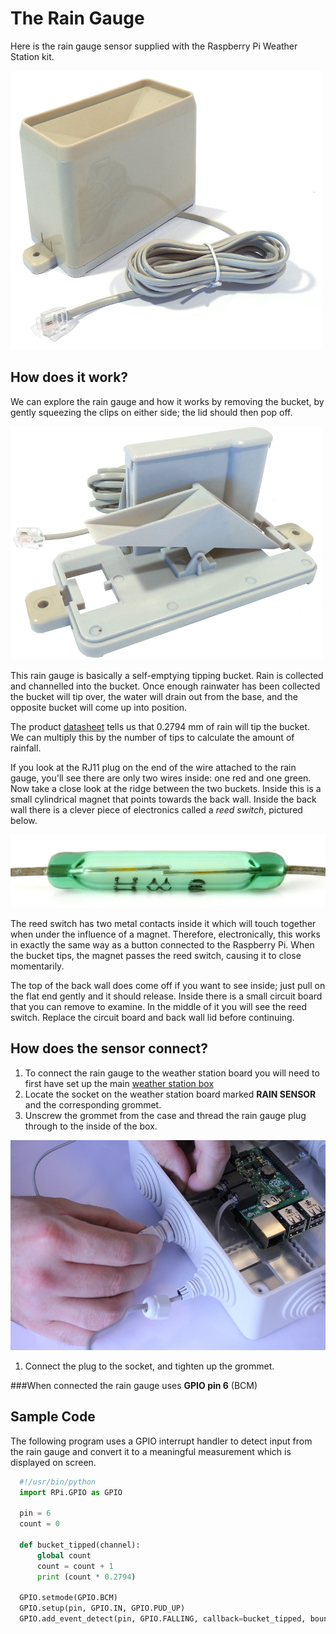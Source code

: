 # The Rain Gauge

Here is the rain gauge sensor supplied with the Raspberry Pi Weather Station kit.

![Rain Gauge](images/rain_gauge.jpg)

## How does it work?

We can explore the rain gauge and how it works by removing the bucket, by gently squeezing the clips on either side; the lid should then pop off.

![](images/rain_gauge_open.jpg)

This rain gauge is basically a self-emptying tipping bucket. Rain is collected and channelled into the bucket. Once enough rainwater has been collected the bucket will tip over, the water will drain out from the base, and the opposite bucket will come up into position.

The product [datasheet](https://www.argentdata.com/files/80422_datasheet.pdf) tells us that 0.2794 mm of rain will tip the bucket. We can multiply this by the number of tips to calculate the amount of rainfall.

If you look at the RJ11 plug on the end of the wire attached to the rain gauge, you'll see there are only two wires inside: one red and one green.  Now take a close look at the ridge between the two buckets. Inside this is a small cylindrical magnet that points towards the back wall. Inside the back wall there is a clever piece of electronics called a *reed switch*, pictured below.

![](images/reed_switch.jpg)

The reed switch has two metal contacts inside it which will touch together when under the influence of a magnet. Therefore, electronically, this works in exactly the same way as a button connected to the Raspberry Pi. When the bucket tips, the magnet passes the reed switch, causing it to close momentarily.

The top of the back wall does come off if you want to see inside; just pull on the flat end gently and it should release. Inside there is a small circuit board that you can remove to examine. In the middle of it you will see the reed switch. Replace the circuit board and back wall lid before continuing.

## How does the sensor connect?

1. To connect the rain gauge to the weather station board you will need to first have set up the main [weather station box](hardware-setup.md)
1. Locate the socket on the weather station board marked **RAIN SENSOR** and the corresponding grommet.
1. Unscrew the grommet from the case and thread the rain gauge plug through to the inside of the box.

  ![Connecting](images\Fix_Grommit.jpg)

1. Connect the plug to the socket, and tighten up the grommet.

###When connected the rain gauge uses **GPIO pin 6** (BCM)

## Sample Code

The following program uses a GPIO interrupt handler to detect input from the rain gauge and convert it to a meaningful measurement which is displayed on screen.

```python
  #!/usr/bin/python
  import RPi.GPIO as GPIO

  pin = 6
  count = 0

  def bucket_tipped(channel):
      global count
      count = count + 1
      print (count * 0.2794)

  GPIO.setmode(GPIO.BCM)
  GPIO.setup(pin, GPIO.IN, GPIO.PUD_UP)
  GPIO.add_event_detect(pin, GPIO.FALLING, callback=bucket_tipped, bouncetime=300)
```
